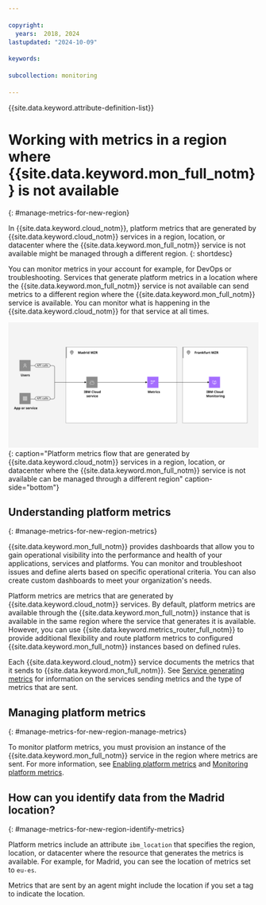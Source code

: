 ```yaml
---

copyright:
  years:  2018, 2024
lastupdated: "2024-10-09"

keywords:

subcollection: monitoring

---
```


{{site.data.keyword.attribute-definition-list}}


# Working with metrics in a region where {{site.data.keyword.mon_full_notm}} is not available
{: #manage-metrics-for-new-region}

In {{site.data.keyword.cloud_notm}}, platform metrics that are generated by {{site.data.keyword.cloud_notm}} services in a region, location, or datacenter where the {{site.data.keyword.mon_full_notm}} service is not available might be managed through a different region.
{: shortdesc}

You can monitor metrics in your account for example, for DevOps or troubleshooting. Services that generate platform metrics in a location where the {{site.data.keyword.mon_full_notm}} service is not available can send metrics to a different region where the {{site.data.keyword.mon_full_notm}} service is available. You can monitor what is happening in the {{site.data.keyword.cloud_notm}} for that service at all times.

![Flow of metrics between regions](images/Cloud-Monitoring-06-Madrid-Frankfurt.svg "The {{site.data.keyword.mon_full_notm}} service"){: caption="Platform metrics flow that are generated by {{site.data.keyword.cloud_notm}} services in a region, location, or datacenter where the {{site.data.keyword.mon_full_notm}} service is not available can be managed through a different region" caption-side="bottom"}



## Understanding platform metrics
{: #manage-metrics-for-new-region-metrics}

{{site.data.keyword.mon_full_notm}} provides dashboards that allow you to gain operational visibility into the performance and health of your applications, services and platforms. You can monitor and troubleshoot issues and define alerts based on specific operational criteria.  You can also create custom dashboards to meet your organization's needs.

Platform metrics are metrics that are generated by {{site.data.keyword.cloud_notm}} services. By default, platform metrics are available through the {{site.data.keyword.mon_full_notm}} instance that is available in the same region where the service that generates it is available. However, you can use {{site.data.keyword.metrics_router_full_notm}} to provide additional flexibility and route platform metrics to configured {{site.data.keyword.mon_full_notm}} instances based on defined rules.

Each {{site.data.keyword.cloud_notm}} service documents the metrics that it sends to {{site.data.keyword.mon_full_notm}}.  See [Service generating metrics](/docs/monitoring?topic=monitoring-cloud_services) for information on the services sending metrics and the type of metrics that are sent.



## Managing platform metrics
{: #manage-metrics-for-new-region-manage-metrics}

To monitor platform metrics, you must provision an instance of the {{site.data.keyword.mon_full_notm}} service in the region where metrics are sent. For more information, see [Enabling platform metrics](/docs/monitoring?topic=monitoring-platform_metrics_enabling) and [Monitoring platform metrics](/docs/monitoring?topic=monitoring-platform_metrics_working).

## How can you identify data from the Madrid location?
{: #manage-metrics-for-new-region-identify-metrics}

Platform metrics include an attribute `ibm_location` that specifies the region, location, or datacenter where the resource that generates the metrics is available. For example, for Madrid, you can see the location of metrics set to `eu-es`.

Metrics that are sent by an agent might include the location if you set a tag to indicate the location.
